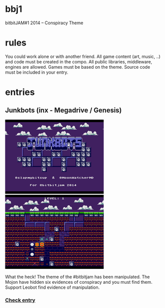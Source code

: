 # bbj1
bitbitJAM#1  2014 – Conspiracy Theme

# rules
You could work alone or with another friend.
All game content (art, music, ..) and code must be created in the compo.
All public libraries, middleware, engines are allowed.
Games must be based on the theme.
Source code must be included in your entry.

# entries
## Junkbots (inx - Megadrive / Genesis)

![title](/[MD]%20Junkbots/title.png?raw=true) ![ingame](/[MD]%20Junkbots/ingame.png?raw=true) 

What the heck! The theme of the #bitbitjam has been manipulated. The Mojon have hidden six evidences of conspiracy and you must find them. Support Leobot find evidence of manipulation. 

### [Check entry](/[MD]%20Junkbots/)
